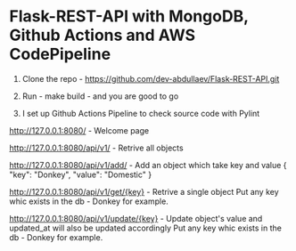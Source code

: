 # Flask-REST-API with MongoDB, Github Actions and AWS CodePipeline

1) Clone the repo - https://github.com/dev-abdullaev/Flask-REST-API.git

2) Run - make build - and you are good to go

3) I set up Github Actions Pipeline to check source code with Pylint

http://127.0.0.1:8080/ - Welcome page

http://127.0.0.1:8080/api/v1/ - Retrive all objects

http://127.0.0.1:8080/api/v1/add/ - Add an object which take key and value 
{
    "key": "Donkey",
    "value": "Domestic"
}

http://127.0.0.1:8080/api/v1/get/{key} - Retrive a single object 
Put  any key whic exists in the db - Donkey for example.

http://127.0.0.1:8080/api/v1/update/{key} - Update object's value and updated_at will also be updated accordingly 
Put  any key whic exists in the db - Donkey for example.

